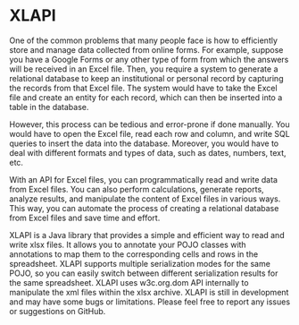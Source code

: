# XLAPI

One of the common problems that many people face is how to efficiently store and manage data collected from online forms. For example, suppose you have a Google Forms or any other type of form from which the answers will be received in an Excel file. Then, you require a system to generate a relational database to keep an institutional or personal record by capturing the records from that Excel file. The system would have to take the Excel file and create an entity for each record, which can then be inserted into a table in the database.

However, this process can be tedious and error-prone if done manually. You would have to open the Excel file, read each row and column, and write SQL queries to insert the data into the database. Moreover, you would have to deal with different formats and types of data, such as dates, numbers, text, etc.

With an API for Excel files, you can programmatically read and write data from Excel files. You can also perform calculations, generate reports, analyze results, and manipulate the content of Excel files in various ways. This way, you can automate the process of creating a relational database from Excel files and save time and effort.

XLAPI is a Java library that provides a simple and efficient way to read and write xlsx files. It allows you to annotate your POJO classes with annotations to map them to the corresponding cells and rows in the spreadsheet. XLAPI supports multiple serialization modes for the same POJO, so you can easily switch between different serialization results for the same spreadsheet. XLAPI uses w3c.org.dom API internally to manipulate the xml files within the xlsx archive. XLAPI is still in development and may have some bugs or limitations. Please feel free to report any issues or suggestions on GitHub.
